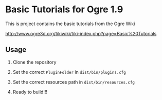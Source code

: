 Basic Tutorials for Ogre 1.9
=============

This is project contains the basic tutorials from the Ogre Wiki

http://www.ogre3d.org/tikiwiki/tiki-index.php?page=Basic%20Tutorials


Usage
-----

1. Clone the repository

2. Set the correct `PluginFolder` in `dist/bin/plugins.cfg`

3. Set the correct resources path in `dist/bin/resources.cfg`

3. Ready to build!!!
